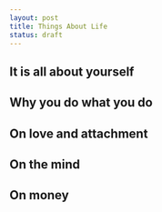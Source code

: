 ```yaml
---
layout: post
title: Things About Life
status: draft
---
```


## It is all about yourself
## Why you do what you do
## On love and attachment
## On the mind
## On money
